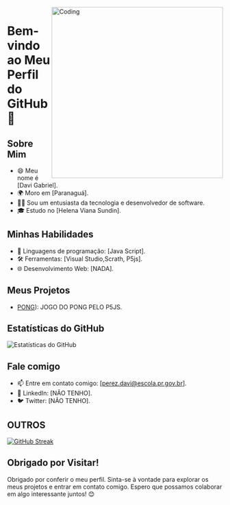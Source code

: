 <img align="right" alt="Coding" width="400" src="https://tenor.com/pt-BR/view/geometric-abstract-background-looping-gif-13113745">

# Bem-vindo ao Meu Perfil do GitHub 👋

## Sobre Mim
- 😄 Meu nome é [Davi Gabriel].
- 🌍 Moro em [Paranaguá].
- 👩‍💻 Sou um entusiasta da tecnologia e desenvolvedor de software.
- 🎓 Estudo no [Helena Viana Sundin].

## Minhas Habilidades
- 🚀 Linguagens de programação: [Java Script].
- 🛠️ Ferramentas: [Visual Studio,Scrath, P5js].
- 🌐 Desenvolvimento Web: [NADA].

## Meus Projetos
- [PONG](https://github.com/daviGABRIEL12/Pong-No-Java)): JOGO DO PONG PELO P5JS.

## Estatísticas do GitHub
![Estatísticas do GitHub](https://github-readme-stats.vercel.app/api?username=daviGABRIEL12&show_icons=true&theme=dark)
## Fale comigo
- 📫 Entre em contato comigo: [perez.davi@escola.pr.gov.br].
- 💬 LinkedIn: [NÃO TENHO].
- 🐦 Twitter: [NÃO TENHO].

## OUTROS

[![GitHub Streak](https://streak-stats.demolab.com/?user=daviGABRIEL12)](https://git.io/streak-stats)

## Obrigado por Visitar!
Obrigado por conferir o meu perfil. Sinta-se à vontade para explorar os meus projetos e entrar em contato comigo. Espero que possamos colaborar em algo interessante juntos! 😊
